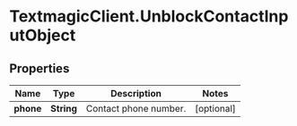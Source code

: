 # TextmagicClient.UnblockContactInputObject

## Properties
Name | Type | Description | Notes
------------ | ------------- | ------------- | -------------
**phone** | **String** | Contact phone number. | [optional] 


